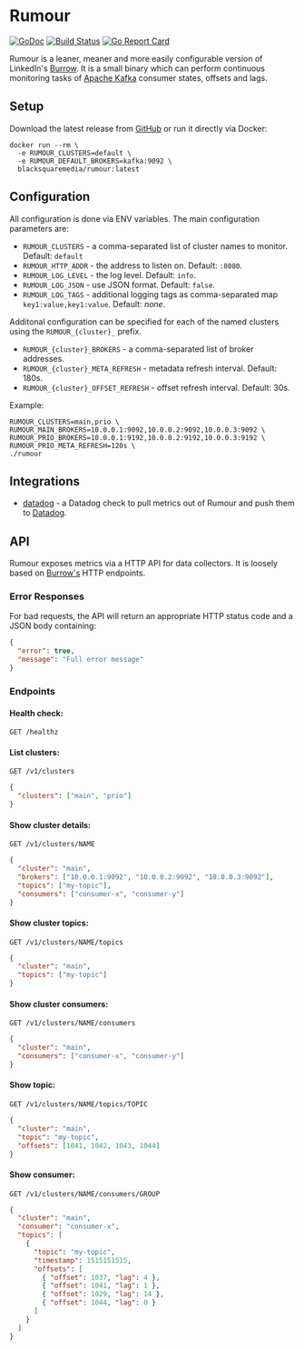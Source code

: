 # Rumour

[![GoDoc](https://godoc.org/github.com/bsm/rumour?status.svg)](https://godoc.org/github.com/bsm/rumour)
[![Build Status](https://travis-ci.org/bsm/rumour.svg?branch=master)](https://travis-ci.org/bsm/rumour)
[![Go Report Card](https://goreportcard.com/badge/github.com/bsm/rumour)](https://goreportcard.com/report/github.com/bsm/rumour)

Rumour is a leaner, meaner and more easily configurable version of LinkedIn's [Burrow](https://github.com/linkedin/Burrow). It is a small binary which can perform continuous monitoring tasks of [Apache Kafka](https://kafka.apache.org/) consumer states, offsets and lags.

## Setup

Download the latest release from [GitHub](https://github.com/bsm/rumour/releases) or run it directly via Docker:

```shell
docker run --rm \
  -e RUMOUR_CLUSTERS=default \
  -e RUMOUR_DEFAULT_BROKERS=kafka:9092 \
  blacksquaremedia/rumour:latest
```

## Configuration

All configuration is done via ENV variables. The main configuration parameters are:

- `RUMOUR_CLUSTERS` - a comma-separated list of cluster names to monitor. Default: `default`
- `RUMOUR_HTTP_ADDR` - the address to listen on. Default: `:8080`.
- `RUMOUR_LOG_LEVEL` - the log level. Default: `info`.
- `RUMOUR_LOG_JSON` - use JSON format. Default: `false`.
- `RUMOUR_LOG_TAGS` - additional logging tags as comma-separated map
  `key1:value,key1:value`. Default: _none_.

Additonal configuration can be specified for each of the named clusters using the `RUMOUR_{cluster}_` prefix.

- `RUMOUR_{cluster}_BROKERS` - a comma-separated list of broker addresses.
- `RUMOUR_{cluster}_META_REFRESH` - metadata refresh interval. Default: 180s.
- `RUMOUR_{cluster}_OFFSET_REFRESH` - offset refresh interval. Default: 30s.

Example:

```shell
RUMOUR_CLUSTERS=main,prio \
RUMOUR_MAIN_BROKERS=10.0.0.1:9092,10.0.0.2:9092,10.0.0.3:9092 \
RUMOUR_PRIO_BROKERS=10.0.0.1:9192,10.0.0.2:9192,10.0.0.3:9192 \
RUMOUR_PRIO_META_REFRESH=120s \
./rumour
```

## Integrations

- [datadog](./integrations/datadog/) - a Datadog check to pull metrics out of Rumour and push them to [Datadog](https://www.datadoghq.com/).

## API

Rumour exposes metrics via a HTTP API for data collectors. It is loosely based on [Burrow's](https://github.com/linkedin/Burrow/wiki/HTTP-Endpoint) HTTP endpoints.

### Error Responses

For bad requests, the API will return an appropriate HTTP status code and a JSON body containing:

```json
{
  "error": true,
  "message": "Full error message"
}
```

### Endpoints

#### Health check:

```
GET /healthz
```

#### List clusters:

```
GET /v1/clusters
```

```json
{
  "clusters": ["main", "prio"]
}
```

#### Show cluster details:

```
GET /v1/clusters/NAME
```

```json
{
  "cluster": "main",
  "brokers": ["10.0.0.1:9092", "10.0.0.2:9092", "10.0.0.3:9092"],
  "topics": ["my-topic"],
  "consumers": ["consumer-x", "consumer-y"]
}
```

#### Show cluster topics:

```
GET /v1/clusters/NAME/topics
```

```json
{
  "cluster": "main",
  "topics": ["my-topic"]
}
```

#### Show cluster consumers:

```
GET /v1/clusters/NAME/consumers
```

```json
{
  "cluster": "main",
  "consumers": ["consumer-x", "consumer-y"]
}
```

#### Show topic:

```
GET /v1/clusters/NAME/topics/TOPIC
```

```json
{
  "cluster": "main",
  "topic": "my-topic",
  "offsets": [1041, 1042, 1043, 1044]
}
```

#### Show consumer:

```
GET /v1/clusters/NAME/consumers/GROUP
```

```json
{
  "cluster": "main",
  "consumer": "consumer-x",
  "topics": [
    {
      "topic": "my-topic",
      "timestamp": 1515151515,
      "offsets": [
        { "offset": 1037, "lag": 4 },
        { "offset": 1041, "lag": 1 },
        { "offset": 1029, "lag": 14 },
        { "offset": 1044, "lag": 0 }
      ]
    }
  ]
}
```
